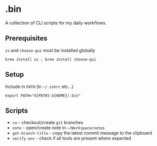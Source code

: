 # .bin

A collection of CLI scripts for my daily workflows.

## Prerequisites

`zx` and `choose-gui` must be installed globally

```
brew install zx ; brew install choose-gui
```

## Setup

Include in `PATH` (in `~/.zshrc` etc...)

```
export PATH="${PATH}:${HOME}/.bin"
```

## Scripts

- `co` - checkout/create `git` branches
- `note` - open/create note in `~/Workspace/notes`
- `get-branch-title` - copy the latest commit message to the clipboard
- `verify-env` - check if all tools are present where expected
